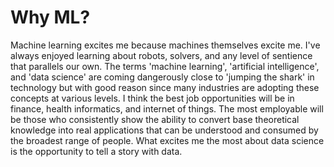 
# Why ML?

 Machine learning excites me because machines themselves excite me. I've always enjoyed learning about robots, solvers, and any level of sentience that parallels our own. The terms 'machine learning', 'artificial intelligence', and 'data science' are coming dangerously close to 'jumping the shark' in technology but with good reason since many industries are adopting these concepts at various levels. I think the best job opportunities will be in finance, health informatics, and internet of things. The most employable will be those who consistently show the ability to convert base theoretical knowledge into real applications that can be understood and consumed by the broadest range of people. What excites me the most about data science is the opportunity to tell a story with data.
